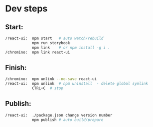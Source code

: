 # Dev steps

## Start:

```bash
/react-ui:  npm start   # auto watch/rebuild
            npm run storybook
            npm link    # or npm install -g i .
/chromino:  npm link react-ui
```

## Finish:

```bash
/chromino:  npm unlink --no-save react-ui
/react-ui:  npm unlink  # npm uninstall  - delete global symlink
            CTRL+C  # stop
```

## Publish:

```bash
/react-ui:  ./package.json change version number
            npm publish # auto build/prepare
```
